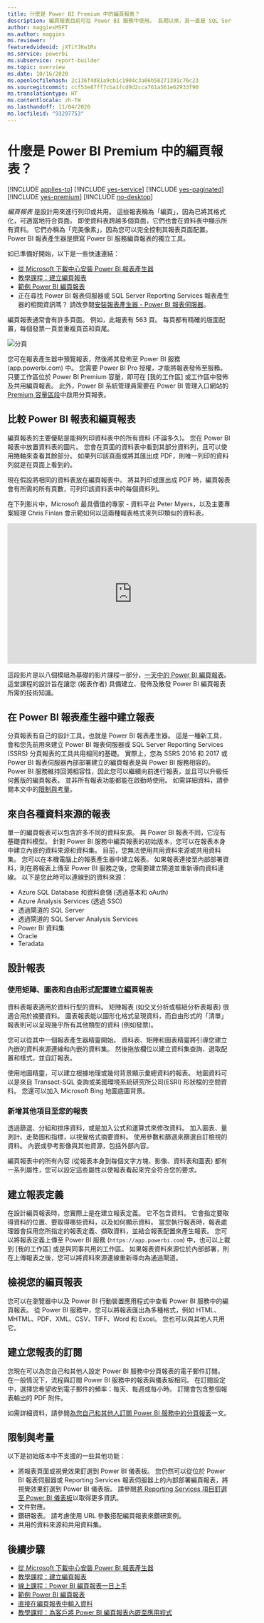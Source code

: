 ```yaml
---
title: 什麼是 Power BI Premium 中的編頁報表？
description: 編頁報表目前可在 Power BI 服務中使用。 長期以來，其一直是 SQL Server Reporting Services 中的標準報告格式。 這些報表可以被列印或共用。 您可以完全控制報表的版面配置。 例如，即使資料表跨越多個頁面，它們也會在資料表中顯示所有資料。
author: maggiesMSFT
ms.author: maggies
ms.reviewer: ''
featuredvideoid: jXTiYJKw1Rs
ms.service: powerbi
ms.subservice: report-builder
ms.topic: overview
ms.date: 10/16/2020
ms.openlocfilehash: 2c136f4d81a9cb1c1904c3a06b58271391c76c23
ms.sourcegitcommit: ccf53e87ff7cba1fcd9d2cca761a561e62933f90
ms.translationtype: HT
ms.contentlocale: zh-TW
ms.lasthandoff: 11/04/2020
ms.locfileid: "93297753"
---
```

# <a name="what-are-paginated-reports-in-power-bi-premium"></a>什麼是 Power BI Premium 中的編頁報表？

[!INCLUDE [applies-to](../includes/applies-to.md)] [!INCLUDE [yes-service](../includes/yes-service.md)] [!INCLUDE [yes-paginated](../includes/yes-paginated.md)] [!INCLUDE [yes-premium](../includes/yes-premium.md)] [!INCLUDE [no-desktop](../includes/no-desktop.md)] 

*編頁報表* 是設計用來進行列印或共用。 這些報表稱為「編頁」，因為已將其格式化，可適當地符合頁面。 即使資料表跨越多個頁面，它們也會在資料表中顯示所有資料。 它們亦稱為「完美像素」，因為您可以完全控制其報表頁面配置。 Power BI 報表產生器是撰寫 Power BI 服務編頁報表的獨立工具。 

如已準備好開始，以下是一些快速連結：

- [從 Microsoft 下載中心安裝 Power BI 報表產生器](https://aka.ms/pbireportbuilder)
- [教學課程：建立編頁報表](paginated-reports-quickstart-aw.md)
- [範例 Power BI 編頁報表](paginated-reports-samples.md)
- 正在尋找 Power BI 報表伺服器或 SQL Server Reporting Services 報表產生器的相關資訊嗎？ 請改參閱[安裝報表產生器 - Power BI 報表伺服器](../report-server/install-report-builder.md)。

編頁報表通常會有許多頁面。 例如，此報表有 563 頁。 每頁都有精確的版面配置，每個發票一頁並重複頁首和頁尾。

![分頁](media/paginated-reports-report-builder-power-bi/power-bi-paginated-wwi-report-page.png)

您可在報表產生器中預覽報表，然後將其發佈至 Power BI 服務 (app.powerbi.com) 中。 您需要 Power BI Pro 授權，才能將報表發佈至服務。 只要工作區位於 Power BI Premium 容量，即可在 [我的工作區] 或工作區中發佈及共用編頁報表。 此外，Power BI 系統管理員需要在 Power BI 管理入口網站的 [Premium 容量區段](../admin/service-admin-premium-workloads.md#paginated-reports)中啟用分頁報表。 

## <a name="compare-power-bi-reports-and-paginated-reports"></a>比較 Power BI 報表和編頁報表

編頁報表的主要優點是能夠列印資料表中的所有資料 (不論多久)。 您在 Power BI 報表中放置資料表的圖片。 您會在頁面的資料表中看到其部分資料列，且可以使用捲軸來查看其餘部分。 如果列印該頁面或將其匯出成 PDF，則唯一列印的資料列就是在頁面上看到的。 

現在假設將相同的資料表放在編頁報表中。 將其列印或匯出成 PDF 時，編頁報表會有所需的所有頁數，可列印該資料表中的每個資料列。 

在下列影片中，Microsoft 最具價值的專家 - 資料平台 Peter Myers，以及主要專案經理 Chris Finlan 會示範如何以這兩種報表格式來列印類似的資料表。 

<iframe width="560" height="315" src="https://www.youtube.com/embed/jXTiYJKw1Rs?list=PL1N57mwBHtN1icIhpjQOaRL8r9G-wytpT" frameborder="0" allowfullscreen></iframe>

這段影片是以八個模組為基礎的影片課程一部分，[一天中的 Power BI 編頁報表](../learning-catalog/paginated-reports-online-course.md)。 這堂課程的設計旨在讓您 (報表作者) 具備建立、發佈及散發 Power BI 編頁報表所需的技術知識。

## <a name="create-reports-in-power-bi-report-builder"></a>在 Power BI 報表產生器中建立報表

分頁報表有自己的設計工具，也就是 Power BI 報表產生器。 這是一種新工具，會和您先前用來建立 Power BI 報表伺服器或 SQL Server Reporting Services (SSRS) 分頁報表的工具共用相同的基礎。 實際上，您為 SSRS 2016 和 2017 或 Power BI 報表伺服器內部部署建立的編頁報表是與 Power BI 服務相容的。 Power BI 服務維持回溯相容性，因此您可以繼續向前進行報表，並且可以升級任何舊版的編頁報表。 並非所有報表功能都能在啟動時使用。 如需詳細資料，請參閱本文中的[限制與考量](#limitations-and-considerations)。
     
## <a name="report-from-a-variety-of-data-sources"></a>來自各種資料來源的報表

單一的編頁報表可以包含許多不同的資料來源。 與 Power BI 報表不同，它沒有基礎資料模型。 針對 Power BI 服務中編頁報表的初始版本，您可以在報表本身中建立內嵌的資料來源和資料集。 目前，您無法使用共用資料來源或共用資料集。 您可以在本機電腦上的報表產生器中建立報表。 如果報表連接至內部部署資料，則在將報表上傳至 Power BI 服務之後，您需要建立閘道並重新導向資料連線。 以下是您此時可以連線到的資料來源：

- Azure SQL Database 和資料倉儲 (透過基本和 oAuth)
- Azure Analysis Services (透過 SSO)
- 透過閘道的 SQL Server
- 透過閘道的 SQL Server Analysis Services
- Power BI 資料集
- Oracle
- Teradata

## <a name="design-your-report"></a>設計報表  

### <a name="create-paginated-reports-with-matrix-chart-and-free-form-layouts"></a>使用矩陣、圖表和自由形式配置建立編頁報表

資料表報表適用於資料行型的資料。 矩陣報表 (如交叉分析或樞紐分析表報表) 很適合用於摘要資料。 圖表報表能以圖形化格式呈現資料，而自由形式的「清單」報表則可以呈現幾乎所有其他類型的資料 (例如發票)。 
  
您可以從其中一個報表產生器精靈開始。 資料表、矩陣和圖表精靈將引導您建立內嵌的資料來源連線和內嵌的資料集。 然後拖放欄位以建立資料集查詢、選取配置和樣式，並自訂報表。  
  
使用地圖精靈，可以建立根據地理或幾何背景顯示彙總資料的報表。 地圖資料可以是來自 Transact-SQL 查詢或美國環境系統研究所公司(ESRI) 形狀檔的空間資料。 您還可以加入 Microsoft Bing 地圖底圖背景。  

### <a name="add-more-to-your-report"></a>新增其他項目至您的報表

透過篩選、分組和排序資料，或是加入公式和運算式來修改資料。 加入圖表、量測計、走勢圖和指標，以視覺格式摘要資料。  使用參數和篩選來篩選自訂檢視的資料。 內嵌或參考影像與其他資源，包括外部內容。  

編頁報表中的所有內容 (從報表本身到每個文字方塊、影像、資料表和圖表) 都有一系列屬性，您可以設定這些屬性以使報表看起來完全符合您的要求。

## <a name="creating-a-report-definition"></a>建立報表定義

在設計編頁報表時，您實際上是在建立報表定義。 它不包含資料。 它會指定要取得資料的位置、要取得哪些資料，以及如何顯示資料。 當您執行報表時，報表處理器會採用您所指定的報表定義、擷取資料，並結合報表配置來產生報表。 您可以將報表定義上傳至 Power BI 服務 (`https://app.powerbi.com`) 中，也可以上載到 [我的工作區] 或是與同事共用的工作區。 如果報表資料來源位於內部部署，則在上傳報表之後，您可以將資料來源連線重新導向為通過閘道。 

## <a name="view-your-paginated-report"></a>檢視您的編頁報表
您可以在瀏覽器中以及 Power BI 行動裝置應用程式中查看 Power BI 服務中的編頁報表。 從 Power BI 服務中，您可以將報表匯出為多種格式，例如 HTML、MHTML、PDF、XML、CSV、TIFF、Word 和 Excel。 您也可以與其他人共用它。  

## <a name="create-a-subscription-to-your-report"></a>建立您報表的訂閱

您現在可以為您自己和其他人設定 Power BI 服務中分頁報表的電子郵件訂閱。 在一般情況下，流程與訂閱 Power BI 服務中的報表與儀表板相同。 在訂閱設定中，選擇您希望收到電子郵件的頻率：每天、每週或每小時。 訂閱會包含整個報表輸出的 PDF 附件。

如需詳細資料，請參閱[為您自己和其他人訂閱 Power BI 服務中的分頁報表](../consumer/paginated-reports-subscriptions.md)一文。 

## <a name="limitations-and-considerations"></a>限制與考量

以下是初始版本中不支援的一些其他功能：

- 將報表頁面或視覺效果釘選到 Power BI 儀表板。 您仍然可以從位於 Power BI 報表伺服器或 Reporting Services 報表伺服器上的內部部署編頁報表，將視覺效果釘選到 Power BI 儀表板。 請參閱[將 Reporting Services 項目釘選至 Power BI 儀表板](/sql/reporting-services/pin-reporting-services-items-to-power-bi-dashboards)以取得更多資訊。
- 文件對應。
- 鑽研報表。  請考慮使用 URL 參數搭配編頁報表來鑽研案例。
- 共用的資料來源和共用資料集。

 
## <a name="next-steps"></a>後續步驟

- [從 Microsoft 下載中心安裝 Power BI 報表產生器](https://aka.ms/pbireportbuilder)
- [教學課程：建立編頁報表](paginated-reports-quickstart-aw.md)
- [線上課程：Power BI 編頁報表一日上手](../learning-catalog/paginated-reports-online-course.md)
- [範例 Power BI 編頁報表](paginated-reports-samples.md)
- [直接在編頁報表中輸入資料](paginated-reports-enter-data.md)
- [教學課程：為客戶將 Power BI 編頁報表內嵌至應用程式](../developer/embedded/embed-paginated-reports-customers.md)